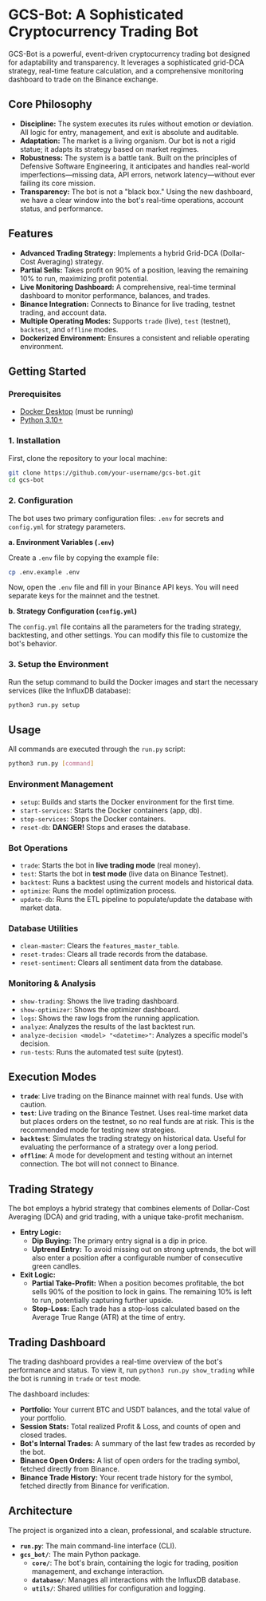 # GCS-Bot: A Sophisticated Cryptocurrency Trading Bot

GCS-Bot is a powerful, event-driven cryptocurrency trading bot designed for adaptability and transparency. It leverages a sophisticated grid-DCA strategy, real-time feature calculation, and a comprehensive monitoring dashboard to trade on the Binance exchange.

## Core Philosophy

*   **Discipline:** The system executes its rules without emotion or deviation. All logic for entry, management, and exit is absolute and auditable.
*   **Adaptation:** The market is a living organism. Our bot is not a rigid statue; it adapts its strategy based on market regimes.
*   **Robustness:** The system is a battle tank. Built on the principles of Defensive Software Engineering, it anticipates and handles real-world imperfections—missing data, API errors, network latency—without ever failing its core mission.
*   **Transparency:** The bot is not a "black box." Using the new dashboard, we have a clear window into the bot's real-time operations, account status, and performance.

## Features

*   **Advanced Trading Strategy:** Implements a hybrid Grid-DCA (Dollar-Cost Averaging) strategy.
*   **Partial Sells:** Takes profit on 90% of a position, leaving the remaining 10% to run, maximizing profit potential.
*   **Live Monitoring Dashboard:** A comprehensive, real-time terminal dashboard to monitor performance, balances, and trades.
*   **Binance Integration:** Connects to Binance for live trading, testnet trading, and account data.
*   **Multiple Operating Modes:** Supports `trade` (live), `test` (testnet), `backtest`, and `offline` modes.
*   **Dockerized Environment:** Ensures a consistent and reliable operating environment.

## Getting Started

### Prerequisites

*   [Docker Desktop](https://www.docker.com/products/docker-desktop/) (must be running)
*   [Python 3.10+](https://www.python.org/downloads/)

### 1. Installation

First, clone the repository to your local machine:
```bash
git clone https://github.com/your-username/gcs-bot.git
cd gcs-bot
```

### 2. Configuration

The bot uses two primary configuration files: `.env` for secrets and `config.yml` for strategy parameters.

**a. Environment Variables (`.env`)**

Create a `.env` file by copying the example file:
```bash
cp .env.example .env
```
Now, open the `.env` file and fill in your Binance API keys. You will need separate keys for the mainnet and the testnet.

**b. Strategy Configuration (`config.yml`)**

The `config.yml` file contains all the parameters for the trading strategy, backtesting, and other settings. You can modify this file to customize the bot's behavior.

### 3. Setup the Environment

Run the setup command to build the Docker images and start the necessary services (like the InfluxDB database):
```bash
python3 run.py setup
```

## Usage

All commands are executed through the `run.py` script:
```bash
python3 run.py [command]
```

### Environment Management
*   `setup`: Builds and starts the Docker environment for the first time.
*   `start-services`: Starts the Docker containers (app, db).
*   `stop-services`: Stops the Docker containers.
*   `reset-db`: **DANGER!** Stops and erases the database.

### Bot Operations
*   `trade`: Starts the bot in **live trading mode** (real money).
*   `test`: Starts the bot in **test mode** (live data on Binance Testnet).
*   `backtest`: Runs a backtest using the current models and historical data.
*   `optimize`: Runs the model optimization process.
*   `update-db`: Runs the ETL pipeline to populate/update the database with market data.

### Database Utilities
*   `clean-master`: Clears the `features_master_table`.
*   `reset-trades`: Clears all trade records from the database.
*   `reset-sentiment`: Clears all sentiment data from the database.

### Monitoring & Analysis
*   `show-trading`: Shows the live trading dashboard.
*   `show-optimizer`: Shows the optimizer dashboard.
*   `logs`: Shows the raw logs from the running application.
*   `analyze`: Analyzes the results of the last backtest run.
*   `analyze-decision <model> "<datetime>"`: Analyzes a specific model's decision.
*   `run-tests`: Runs the automated test suite (pytest).

## Execution Modes

*   **`trade`**: Live trading on the Binance mainnet with real funds. Use with caution.
*   **`test`**: Live trading on the Binance Testnet. Uses real-time market data but places orders on the testnet, so no real funds are at risk. This is the recommended mode for testing new strategies.
*   **`backtest`**: Simulates the trading strategy on historical data. Useful for evaluating the performance of a strategy over a long period.
*   **`offline`**: A mode for development and testing without an internet connection. The bot will not connect to Binance.

## Trading Strategy

The bot employs a hybrid strategy that combines elements of Dollar-Cost Averaging (DCA) and grid trading, with a unique take-profit mechanism.

*   **Entry Logic:**
    *   **Dip Buying:** The primary entry signal is a dip in price.
    *   **Uptrend Entry:** To avoid missing out on strong uptrends, the bot will also enter a position after a configurable number of consecutive green candles.
*   **Exit Logic:**
    *   **Partial Take-Profit:** When a position becomes profitable, the bot sells 90% of the position to lock in gains. The remaining 10% is left to run, potentially capturing further upside.
    *   **Stop-Loss:** Each trade has a stop-loss calculated based on the Average True Range (ATR) at the time of entry.

## Trading Dashboard

The trading dashboard provides a real-time overview of the bot's performance and status. To view it, run `python3 run.py show_trading` while the bot is running in `trade` or `test` mode.

The dashboard includes:
*   **Portfolio:** Your current BTC and USDT balances, and the total value of your portfolio.
*   **Session Stats:** Total realized Profit & Loss, and counts of open and closed trades.
*   **Bot's Internal Trades:** A summary of the last few trades as recorded by the bot.
*   **Binance Open Orders:** A list of open orders for the trading symbol, fetched directly from Binance.
*   **Binance Trade History:** Your recent trade history for the symbol, fetched directly from Binance for verification.

## Architecture

The project is organized into a clean, professional, and scalable structure.
*   **`run.py`**: The main command-line interface (CLI).
*   **`gcs_bot/`**: The main Python package.
    *   **`core/`**: The bot's brain, containing the logic for trading, position management, and exchange interaction.
    *   **`database/`**: Manages all interactions with the InfluxDB database.
    *   **`utils/`**: Shared utilities for configuration and logging.

